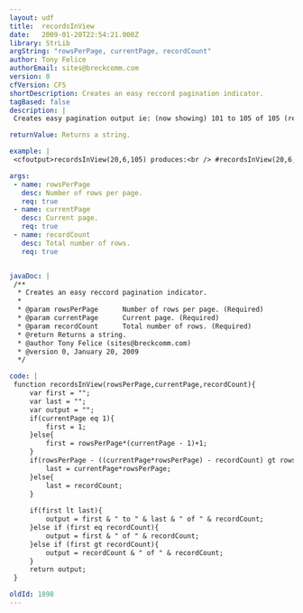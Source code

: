 ```yaml
---
layout: udf
title:  recordsInView
date:   2009-01-20T22:54:21.000Z
library: StrLib
argString: "rowsPerPage, currentPage, recordCount"
author: Tony Felice
authorEmail: sites@breckcomm.com
version: 0
cfVersion: CF5
shortDescription: Creates an easy reccord pagination indicator.
tagBased: false
description: |
 Creates easy pagination output ie: (now showing) 101 to 105 of 105 (records) sort of thing.

returnValue: Returns a string.

example: |
 <cfoutput>recordsInView(20,6,105) produces:<br /> #recordsInView(20,6,105)#</cfoutput>

args:
 - name: rowsPerPage
   desc: Number of rows per page.
   req: true
 - name: currentPage
   desc: Current page.
   req: true
 - name: recordCount
   desc: Total number of rows.
   req: true


javaDoc: |
 /**
  * Creates an easy reccord pagination indicator.
  * 
  * @param rowsPerPage      Number of rows per page. (Required)
  * @param currentPage      Current page. (Required)
  * @param recordCount      Total number of rows. (Required)
  * @return Returns a string. 
  * @author Tony Felice (sites@breckcomm.com) 
  * @version 0, January 20, 2009 
  */

code: |
 function recordsInView(rowsPerPage,currentPage,recordCount){
     var first = "";
     var last = "";
     var output = "";
     if(currentPage eq 1){
         first = 1;
     }else{
         first = rowsPerPage*(currentPage - 1)+1;
     }
     if(rowsPerPage - ((currentPage*rowsPerPage) - recordCount) gt rowsPerPage){
         last = currentPage*rowsPerPage;
     }else{
         last = recordCount;
     }        
     
     if(first lt last){
         output = first & " to " & last & " of " & recordCount;
     }else if (first eq recordCount){
         output = first & " of " & recordCount;
     }else if (first gt recordCount){
         output = recordCount & " of " & recordCount;
     }
     return output;
 }

oldId: 1898
---
```


